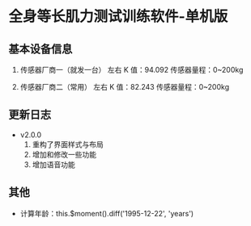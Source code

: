 <!--
 * @Author      : Mr.bin
 * @Date        : 2022-07-27 10:39:27
 * @LastEditTime: 2022-11-29 10:10:18
 * @Description : energy-n14-e13-standalone-back-check
-->

# 全身等长肌力测试训练软件-单机版

## 基本设备信息

1. 传感器厂商一（就发一台）
   左右 K 值：94.092
   传感器量程：0~200kg

2. 传感器厂商二（常用）
   左右 K 值：82.243
   传感器量程：0~200kg

## 更新日志

- v2.0.0
  1. 重构了界面样式与布局
  2. 增加和修改一些功能
  3. 增加语音功能

## 其他

- 计算年龄：this.$moment().diff('1995-12-22', 'years')

